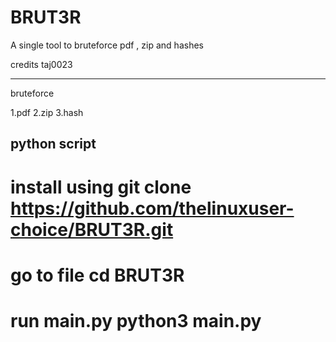 # BRUT3R
A single tool to bruteforce pdf , zip and  hashes 

credits taj0023

---------------------------------------------------------------------------------------------------------
bruteforce

1.pdf
2.zip
3.hash

python script
----------------------------------------------------------------------------------------------------------
install using 
git clone https://github.com/thelinuxuser-choice/BRUT3R.git
===========================================================
go to file
cd BRUT3R
==========
run main.py
python3 main.py
===============
